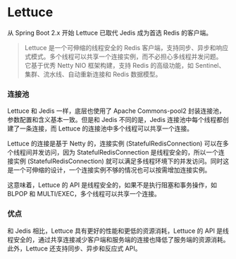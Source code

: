# Lettuce

从 Spring Boot 2.x 开始 Lettuce 已取代 Jedis 成为首选 Redis 的客户端。

> Lettuce 是一个可伸缩的线程安全的 Redis 客户端，支持同步、异步和响应式模式。多个线程可以共享一个连接实例，而不必担心多线程并发问题。
> 它基于优秀 Netty NIO 框架构建，支持 Redis 的高级功能，如 Sentinel、集群、流水线、自动重新连接和 Redis 数据模型。

### 连接池

Lettuce 和 Jedis 一样，底层也使用了 Apache Commons-pool2 封装连接池，参数配置和含义基本一致。但是和 Jedis 不同的是，Jedis 连接池中每个线程都创建了一条连接，而 Lettuce 的连接池中多个线程可以共享一个连接。

Lettuce 的连接是基于 Netty 的，连接实例 (StatefulRedisConnection) 可以在多个线程间并发访问，因为 StatefulRedisConnection 是线程安全的，所以一个连接实例 (StatefulRedisConnection) 就可以满足多线程环境下的并发访问。同时这是一个可伸缩的设计，一个连接实例不够的情况也可以按需增加连接实例。

这意味着，Lettuce 的 API 是线程安全的，如果不是执行阻塞和事务操作，如 BLPOP 和 MULTI/EXEC，多个线程可以共享一个连接。

### 优点

和 Jedis 相比，Lettuce 具有更好的性能和更低的资源消耗，Lettuce 的 API 是线程安全的，通过共享连接减少客户端和服务端的连接也降低了服务端的资源消耗。此外，Lettuce 还支持同步、异步和反应式 API。



